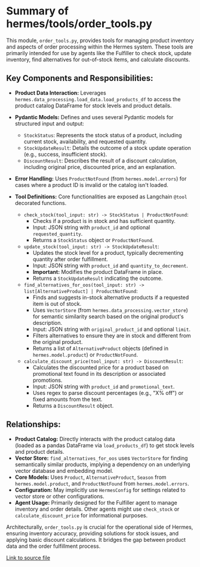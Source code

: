 # Summary of hermes/tools/order_tools.py

This module, `order_tools.py`, provides tools for managing product inventory and aspects of order processing within the Hermes system. These tools are primarily intended for use by agents like the Fulfiller to check stock, update inventory, find alternatives for out-of-stock items, and calculate discounts.

## Key Components and Responsibilities:

-   **Product Data Interaction:** Leverages `hermes.data_processing.load_data.load_products_df` to access the product catalog DataFrame for stock levels and product details.
-   **Pydantic Models:** Defines and uses several Pydantic models for structured input and output:
    -   `StockStatus`: Represents the stock status of a product, including current stock, availability, and requested quantity.
    -   `StockUpdateResult`: Details the outcome of a stock update operation (e.g., success, insufficient stock).
    -   `DiscountResult`: Describes the result of a discount calculation, including original price, discounted price, and an explanation.
-   **Error Handling:** Uses `ProductNotFound` (from `hermes.model.errors`) for cases where a product ID is invalid or the catalog isn't loaded.
-   **Tool Definitions:** Core functionalities are exposed as Langchain `@tool` decorated functions.

    -   `check_stock(tool_input: str) -> StockStatus | ProductNotFound`:
        -   Checks if a product is in stock and has sufficient quantity.
        -   Input: JSON string with `product_id` and optional `requested_quantity`.
        -   Returns a `StockStatus` object or `ProductNotFound`.
    -   `update_stock(tool_input: str) -> StockUpdateResult`:
        -   Updates the stock level for a product, typically decrementing quantity after order fulfillment.
        -   Input: JSON string with `product_id` and `quantity_to_decrement`.
        -   **Important:** Modifies the product DataFrame in place.
        -   Returns a `StockUpdateResult` indicating the outcome.
    -   `find_alternatives_for_oos(tool_input: str) -> list[AlternativeProduct] | ProductNotFound`:
        -   Finds and suggests in-stock alternative products if a requested item is out of stock.
        -   Uses `VectorStore` (from `hermes.data_processing.vector_store`) for semantic similarity search based on the original product's description.
        -   Input: JSON string with `original_product_id` and optional `limit`.
        -   Filters alternatives to ensure they are in stock and different from the original product.
        -   Returns a list of `AlternativeProduct` objects (defined in `hermes.model.product`) or `ProductNotFound`.
    -   `calculate_discount_price(tool_input: str) -> DiscountResult`:
        -   Calculates the discounted price for a product based on promotional text found in its description or associated promotions.
        -   Input: JSON string with `product_id` and `promotional_text`.
        -   Uses regex to parse discount percentages (e.g., "X% off") or fixed amounts from the text.
        -   Returns a `DiscountResult` object.

## Relationships:

-   **Product Catalog:** Directly interacts with the product catalog data (loaded as a pandas DataFrame via `load_products_df`) to get stock levels and product details.
-   **Vector Store:** `find_alternatives_for_oos` uses `VectorStore` for finding semantically similar products, implying a dependency on an underlying vector database and embedding model.
-   **Core Models:** Uses `Product`, `AlternativeProduct`, `Season` from `hermes.model.product`, and `ProductNotFound` from `hermes.model.errors`.
-   **Configuration:** May implicitly use `HermesConfig` for settings related to vector store or other configurations.
-   **Agent Usage:** Primarily designed for the Fulfiller agent to manage inventory and order details. Other agents might use `check_stock` or `calculate_discount_price` for informational purposes.

Architecturally, `order_tools.py` is crucial for the operational side of Hermes, ensuring inventory accuracy, providing solutions for stock issues, and applying basic discount calculations. It bridges the gap between product data and the order fulfillment process.

[Link to source file](../../../../hermes/tools/order_tools.py) 